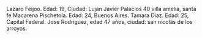 Lazaro Feijoo. Edad: 19, Ciudad: Lujan
Javier Palacios 40 villa amelia, santa fe
Macarena Pischetola. Edad: 24, Buenos Aires.
Tamara Diaz. Edad: 25, Capital Federal.
Jose Rodriguez, edad 47 años, ciudad: san nicolás de los arroyos.
